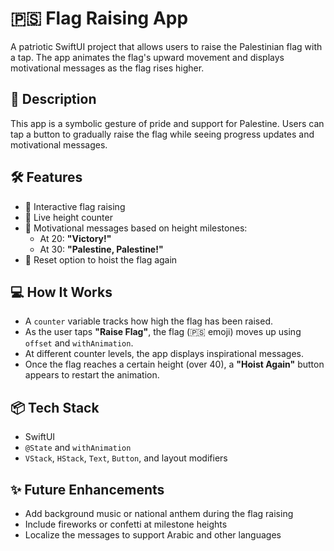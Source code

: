 # 🇵🇸 Flag Raising App

A patriotic SwiftUI project that allows users to raise the Palestinian flag with a tap. The app animates the flag's upward movement and displays motivational messages as the flag rises higher.

## 📲 Description

This app is a symbolic gesture of pride and support for Palestine. Users can tap a button to gradually raise the flag while seeing progress updates and motivational messages.

## 🛠 Features

- 🎌 Interactive flag raising
- 📏 Live height counter
- 💬 Motivational messages based on height milestones:
  - At 20: **"Victory!"**
  - At 30: **"Palestine, Palestine!"**
- 🔄 Reset option to hoist the flag again

## 💻 How It Works

- A `counter` variable tracks how high the flag has been raised.
- As the user taps **"Raise Flag"**, the flag (🇵🇸 emoji) moves up using `offset` and `withAnimation`.
- At different counter levels, the app displays inspirational messages.
- Once the flag reaches a certain height (over 40), a **"Hoist Again"** button appears to restart the animation.

## 📦 Tech Stack

- SwiftUI
- `@State` and `withAnimation`
- `VStack`, `HStack`, `Text`, `Button`, and layout modifiers

## ✨ Future Enhancements

- Add background music or national anthem during the flag raising
- Include fireworks or confetti at milestone heights
- Localize the messages to support Arabic and other languages

